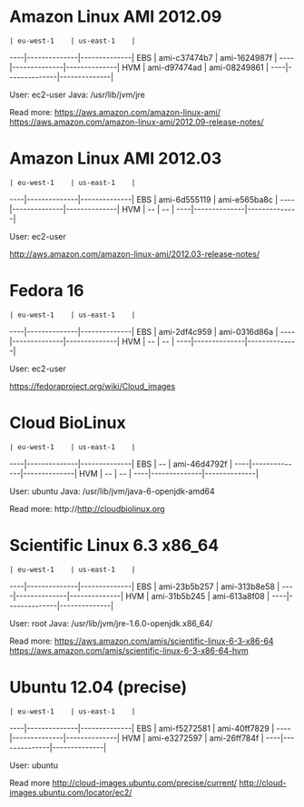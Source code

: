 Amazon Linux AMI 2012.09
========================


    | eu-west-1    | us-east-1    |
----|--------------|--------------|
EBS | ami-c37474b7 | ami-1624987f |
----|--------------|--------------|
HVM | ami-d97474ad | ami-08249861 |
----|--------------|--------------|


User: ec2-user
Java: /usr/lib/jvm/jre

Read more:
https://aws.amazon.com/amazon-linux-ami/
https://aws.amazon.com/amazon-linux-ami/2012.09-release-notes/


Amazon Linux AMI 2012.03
========================


    | eu-west-1    | us-east-1    |
----|--------------|--------------|
EBS | ami-6d555119 | ami-e565ba8c |
----|--------------|--------------|
HVM | --           | --           |
----|--------------|--------------|

User: ec2-user

http://aws.amazon.com/amazon-linux-ami/2012.03-release-notes/


Fedora 16
=========

    | eu-west-1    | us-east-1    |
----|--------------|--------------|
EBS | ami-2df4c959 | ami-0316d86a |
----|--------------|--------------|
HVM | --           | --           |
----|--------------|--------------|


User: ec2-user

https://fedoraproject.org/wiki/Cloud_images


Cloud BioLinux
==============

    | eu-west-1    | us-east-1    |
----|--------------|--------------|
EBS | --           | ami-46d4792f |
----|--------------|--------------|
HVM | --           | --           |
----|--------------|--------------|


User: ubuntu
Java: /usr/lib/jvm/java-6-openjdk-amd64

Read more:
http://http://cloudbiolinux.org


Scientific Linux 6.3 x86_64
===========================

    | eu-west-1    | us-east-1    |
----|--------------|--------------|
EBS | ami-23b5b257 | ami-313b8e58 |
----|--------------|--------------|
HVM | ami-31b5b245 | ami-613a8f08 |
----|--------------|--------------|

User: root
Java: /usr/lib/jvm/jre-1.6.0-openjdk.x86_64/

Read more:
https://aws.amazon.com/amis/scientific-linux-6-3-x86-64
https://aws.amazon.com/amis/scientific-linux-6-3-x86-64-hvm

Ubuntu 12.04 (precise)
======================

    | eu-west-1    | us-east-1    |
----|--------------|--------------|
EBS | ami-f5272581 | ami-40ff7829 |
----|--------------|--------------|
HVM | ami-e3272597 | ami-26ff784f |
----|--------------|--------------|

User: ubuntu

Read more
http://cloud-images.ubuntu.com/precise/current/
http://cloud-images.ubuntu.com/locator/ec2/